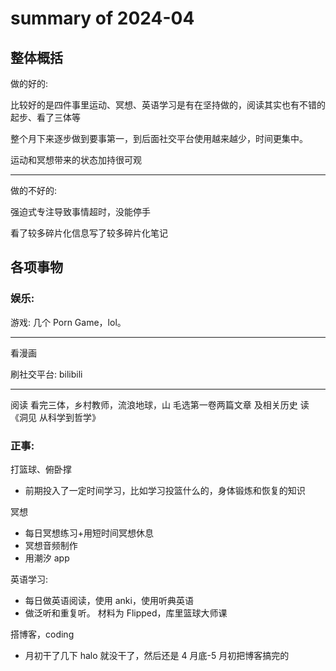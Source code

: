 # summary of 2024-04

## 整体概括

做的好的:

比较好的是四件事里运动、冥想、英语学习是有在坚持做的，阅读其实也有不错的起步、看了三体等

整个月下来逐步做到要事第一，到后面社交平台使用越来越少，时间更集中。

运动和冥想带来的状态加持很可观

---

做的不好的:

强迫式专注导致事情超时，没能停手

看了较多碎片化信息写了较多碎片化笔记

## 各项事物

### 娱乐:

游戏: 几个 Porn Game，lol。

---

看漫画

刷社交平台: bilibili

---

阅读
看完三体，乡村教师，流浪地球，山
毛选第一卷两篇文章 及相关历史
读《洞见 从科学到哲学》

### 正事:

打篮球、俯卧撑

-   前期投入了一定时间学习，比如学习投篮什么的，身体锻炼和恢复的知识

冥想

-   每日冥想练习+用短时间冥想休息
-   冥想音频制作
-   用潮汐 app

英语学习:

-   每日做英语阅读，使用 anki，使用听典英语
-   做泛听和重复听。 材料为 Flipped，库里篮球大师课

搭博客，coding

-   月初干了几下 halo 就没干了，然后还是 4 月底-5 月初把博客搞完的
